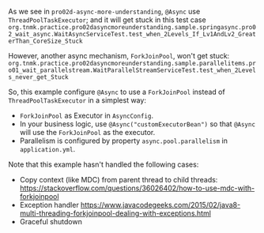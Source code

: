 As we see in `pro02d-async-more-understanding`, `@Async` use `ThreadPoolTaskExecutor`;
and it will get stuck in this test case `org.tnmk.practice.pro02dasyncmoreunderstanding.sample.springasync.pro02_wait_async.WaitAsyncServiceTest.test_when_2Levels_If_Lv1AndLv2_GreaterThan_CoreSize_Stuck`

However, another async mechanism, `ForkJoinPool`, won't get stuck: `org.tnmk.practice.pro02dasyncmoreunderstanding.sample.parallelitems.pro01_wait_parallelstream.WaitParallelStreamServiceTest.test_when_2Levels_never_get_Stuck`

So, this example configure `@Async` to use a `ForkJoinPool` instead of `ThreadPoolTaskExecutor` in a simplest way:
- `ForkJoinPool` as Executor in `AsyncConfig`.
- In your business logic, use `@Async("customExecutorBean")` so that `@Async` will use the `ForkJoinPool` as the executor.
- Parallelism is configured by property `async.pool.parallelism` in `application.yml`.

Note that this example hasn't handled the following cases:
- Copy context (like MDC) from parent thread to child threads:
  https://stackoverflow.com/questions/36026402/how-to-use-mdc-with-forkjoinpool
- Exception handler
  https://www.javacodegeeks.com/2015/02/java8-multi-threading-forkjoinpool-dealing-with-exceptions.html
- Graceful shutdown
